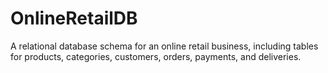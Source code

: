 # OnlineRetailDB
A relational database schema for an online retail business, including tables for products, categories, customers, orders, payments, and deliveries.

